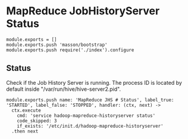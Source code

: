 
# MapReduce JobHistoryServer Status

    module.exports = []
    module.exports.push 'masson/bootstrap'
    module.exports.push require('./index').configure

## Status

Check if the Job History Server is running. The process ID is located by default
inside "/var/run/hive/hive-server2.pid".

    module.exports.push name: 'MapReduce JHS # Status', label_true: 'STARTED', label_false: 'STOPPED', handler: (ctx, next) ->
      ctx.execute
        cmd: 'service hadoop-mapreduce-historyserver status'
        code_skipped: 3
        if_exists: '/etc/init.d/hadoop-mapreduce-historyserver'
      .then next
